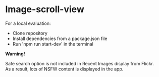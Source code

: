 # Image-scroll-view

For a local evaluation: 

+ Clone repository
+ Install dependencies from a package.json file
+ Run 'npm run start-dev' in the terminal

**Warning!**<br />

Safe search option is not included in Recent Images display from Flickr.<br />
As a result, lots of NSFW content is displayed in the app.
